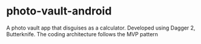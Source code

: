 # photo-vault-android
A photo vault app that disguises as a calculator. Developed using Dagger 2, Butterknife. The coding architecture follows the MVP pattern
